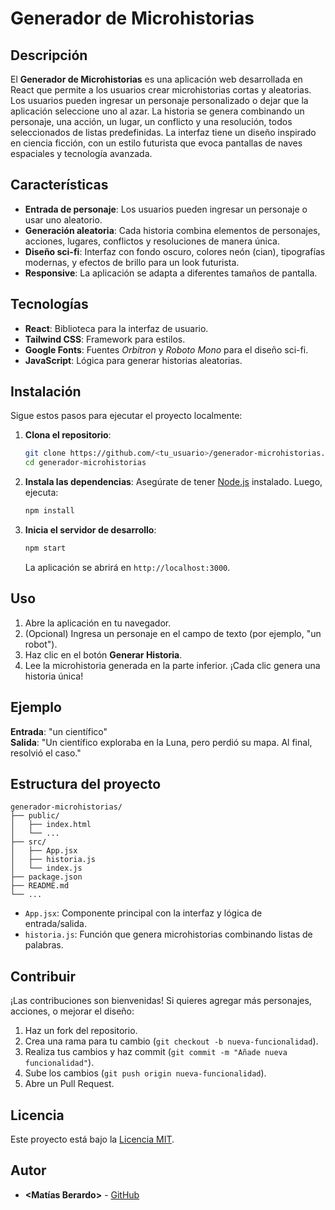 # Generador de Microhistorias

## Descripción
El **Generador de Microhistorias** es una aplicación web desarrollada en React que permite a los usuarios crear microhistorias cortas y aleatorias. Los usuarios pueden ingresar un personaje personalizado o dejar que la aplicación seleccione uno al azar. La historia se genera combinando un personaje, una acción, un lugar, un conflicto y una resolución, todos seleccionados de listas predefinidas. La interfaz tiene un diseño inspirado en ciencia ficción, con un estilo futurista que evoca pantallas de naves espaciales y tecnología avanzada.

## Características
- **Entrada de personaje**: Los usuarios pueden ingresar un personaje o usar uno aleatorio.
- **Generación aleatoria**: Cada historia combina elementos de personajes, acciones, lugares, conflictos y resoluciones de manera única.
- **Diseño sci-fi**: Interfaz con fondo oscuro, colores neón (cian), tipografías modernas, y efectos de brillo para un look futurista.
- **Responsive**: La aplicación se adapta a diferentes tamaños de pantalla.

## Tecnologías
- **React**: Biblioteca para la interfaz de usuario.
- **Tailwind CSS**: Framework para estilos.
- **Google Fonts**: Fuentes *Orbitron* y *Roboto Mono* para el diseño sci-fi.
- **JavaScript**: Lógica para generar historias aleatorias.

## Instalación
Sigue estos pasos para ejecutar el proyecto localmente:

1. **Clona el repositorio**:
   ```bash
   git clone https://github.com/<tu_usuario>/generador-microhistorias.git
   cd generador-microhistorias
   ```

2. **Instala las dependencias**:
   Asegúrate de tener [Node.js](https://nodejs.org/) instalado. Luego, ejecuta:
   ```bash
   npm install
   ```

3. **Inicia el servidor de desarrollo**:
   ```bash
   npm start
   ```
   La aplicación se abrirá en `http://localhost:3000`.

## Uso
1. Abre la aplicación en tu navegador.
2. (Opcional) Ingresa un personaje en el campo de texto (por ejemplo, "un robot").
3. Haz clic en el botón **Generar Historia**.
4. Lee la microhistoria generada en la parte inferior. ¡Cada clic genera una historia única!

## Ejemplo
**Entrada**: "un científico"  
**Salida**: "Un científico exploraba en la Luna, pero perdió su mapa. Al final, resolvió el caso."

## Estructura del proyecto
```
generador-microhistorias/
├── public/
│   ├── index.html
│   └── ...
├── src/
│   ├── App.jsx
│   ├── historia.js
│   └── index.js
├── package.json
├── README.md
└── ...
```

- `App.jsx`: Componente principal con la interfaz y lógica de entrada/salida.
- `historia.js`: Función que genera microhistorias combinando listas de palabras.

## Contribuir
¡Las contribuciones son bienvenidas! Si quieres agregar más personajes, acciones, o mejorar el diseño:
1. Haz un fork del repositorio.
2. Crea una rama para tu cambio (`git checkout -b nueva-funcionalidad`).
3. Realiza tus cambios y haz commit (`git commit -m "Añade nueva funcionalidad"`).
4. Sube los cambios (`git push origin nueva-funcionalidad`).
5. Abre un Pull Request.

## Licencia
Este proyecto está bajo la [Licencia MIT](LICENSE).

## Autor
- **<Matías Berardo>** - [GitHub](https://github.com/<Mati-34Mat>)